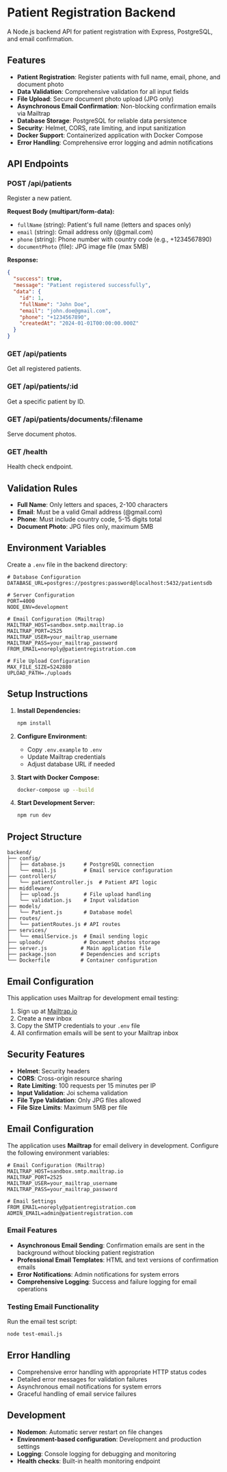 # Patient Registration Backend

A Node.js backend API for patient registration with Express, PostgreSQL, and email confirmation.

## Features

- **Patient Registration**: Register patients with full name, email, phone, and document photo
- **Data Validation**: Comprehensive validation for all input fields
- **File Upload**: Secure document photo upload (JPG only)
- **Asynchronous Email Confirmation**: Non-blocking confirmation emails via Mailtrap
- **Database Storage**: PostgreSQL for reliable data persistence
- **Security**: Helmet, CORS, rate limiting, and input sanitization
- **Docker Support**: Containerized application with Docker Compose
- **Error Handling**: Comprehensive error logging and admin notifications

## API Endpoints

### POST /api/patients
Register a new patient.

**Request Body (multipart/form-data):**
- `fullName` (string): Patient's full name (letters and spaces only)
- `email` (string): Gmail address only (@gmail.com)
- `phone` (string): Phone number with country code (e.g., +1234567890)
- `documentPhoto` (file): JPG image file (max 5MB)

**Response:**
```json
{
  "success": true,
  "message": "Patient registered successfully",
  "data": {
    "id": 1,
    "fullName": "John Doe",
    "email": "john.doe@gmail.com",
    "phone": "+1234567890",
    "createdAt": "2024-01-01T00:00:00.000Z"
  }
}
```

### GET /api/patients
Get all registered patients.

### GET /api/patients/:id
Get a specific patient by ID.

### GET /api/patients/documents/:filename
Serve document photos.

### GET /health
Health check endpoint.

## Validation Rules

- **Full Name**: Only letters and spaces, 2-100 characters
- **Email**: Must be a valid Gmail address (@gmail.com)
- **Phone**: Must include country code, 5-15 digits total
- **Document Photo**: JPG files only, maximum 5MB

## Environment Variables

Create a `.env` file in the backend directory:

```env
# Database Configuration
DATABASE_URL=postgres://postgres:password@localhost:5432/patientsdb

# Server Configuration
PORT=4000
NODE_ENV=development

# Email Configuration (Mailtrap)
MAILTRAP_HOST=sandbox.smtp.mailtrap.io
MAILTRAP_PORT=2525
MAILTRAP_USER=your_mailtrap_username
MAILTRAP_PASS=your_mailtrap_password
FROM_EMAIL=noreply@patientregistration.com

# File Upload Configuration
MAX_FILE_SIZE=5242880
UPLOAD_PATH=./uploads
```

## Setup Instructions

1. **Install Dependencies:**
   ```bash
   npm install
   ```

2. **Configure Environment:**
   - Copy `.env.example` to `.env`
   - Update Mailtrap credentials
   - Adjust database URL if needed

3. **Start with Docker Compose:**
   ```bash
   docker-compose up --build
   ```

4. **Start Development Server:**
   ```bash
   npm run dev
   ```

## Project Structure

```
backend/
├── config/
│   ├── database.js      # PostgreSQL connection
│   └── email.js         # Email service configuration
├── controllers/
│   └── patientController.js  # Patient API logic
├── middleware/
│   ├── upload.js        # File upload handling
│   └── validation.js    # Input validation
├── models/
│   └── Patient.js       # Database model
├── routes/
│   └── patientRoutes.js # API routes
├── services/
│   └── emailService.js  # Email sending logic
├── uploads/             # Document photos storage
├── server.js           # Main application file
├── package.json        # Dependencies and scripts
└── Dockerfile          # Container configuration
```

## Email Configuration

This application uses Mailtrap for development email testing:

1. Sign up at [Mailtrap.io](https://mailtrap.io)
2. Create a new inbox
3. Copy the SMTP credentials to your `.env` file
4. All confirmation emails will be sent to your Mailtrap inbox

## Security Features

- **Helmet**: Security headers
- **CORS**: Cross-origin resource sharing
- **Rate Limiting**: 100 requests per 15 minutes per IP
- **Input Validation**: Joi schema validation
- **File Type Validation**: Only JPG files allowed
- **File Size Limits**: Maximum 5MB per file

## Email Configuration

The application uses **Mailtrap** for email delivery in development. Configure the following environment variables:

```env
# Email Configuration (Mailtrap)
MAILTRAP_HOST=sandbox.smtp.mailtrap.io
MAILTRAP_PORT=2525
MAILTRAP_USER=your_mailtrap_username
MAILTRAP_PASS=your_mailtrap_password

# Email Settings
FROM_EMAIL=noreply@patientregistration.com
ADMIN_EMAIL=admin@patientregistration.com
```

### Email Features

- **Asynchronous Email Sending**: Confirmation emails are sent in the background without blocking patient registration
- **Professional Email Templates**: HTML and text versions of confirmation emails
- **Error Notifications**: Admin notifications for system errors
- **Comprehensive Logging**: Success and failure logging for email operations

### Testing Email Functionality

Run the email test script:
```bash
node test-email.js
```

## Error Handling

- Comprehensive error handling with appropriate HTTP status codes
- Detailed error messages for validation failures
- Asynchronous email notifications for system errors
- Graceful handling of email service failures

## Development

- **Nodemon**: Automatic server restart on file changes
- **Environment-based configuration**: Development and production settings
- **Logging**: Console logging for debugging and monitoring
- **Health checks**: Built-in health monitoring endpoint